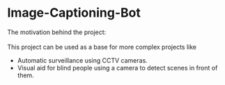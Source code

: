 # Image-Captioning-Bot

The motivation behind the project:<br><br>
This project can be used as a base for more complex projects like 
- Automatic surveillance using CCTV cameras.
- Visual aid for blind people using a camera to detect scenes in front of them.

